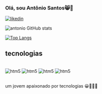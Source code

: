 ### Olá,  sou Antônio Santos😸🤗



[![likedin](https://img.shields.io/badge/LinkedIn-0077B5?style=for-the-badge&logo=linkedin&logoColor=white)](https://www.linkedin.com/in/ant%C3%B4nio-dos-santos-b342a9293)


![antonio GitHub stats](https://github-readme-stats.vercel.app/api?username=Anjsvf&show_icons=true&theme=radical)

[![Top Langs](https://github-readme-stats.vercel.app/api/top-langs/?username=Anjsvf)](https://github.com/Anjsvf/github-readme-stats)


## tecnologias

<div style="display: inline_block"><br>
<img align="center" alt="htm5" src="https://img.shields.io/badge/HTML5-E34F26?style=for-the-badge&logo=html5&logoColor=white"/>

<img align="center" alt="htm5" src="https://img.shields.io/badge/CSS3-1572B6?style=for-the-badge&logo=css3&logoColor=white"/>

<img align="center" alt="htm5" src="https://img.shields.io/badge/JavaScript-F7DF1E?style=for-the-badge&logo=javascript&logoColor=black"/>
<img align="center" alt="htm5" src="https://img.shields.io/badge/React-20232A?style=for-the-badge&logo=react&logoColor=61DAFB"/>
</div>
</br>


um  jovem apaixonado por tecnologias  😀💓💓💓
